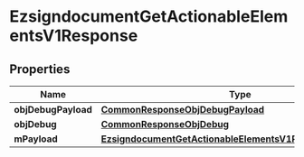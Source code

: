 

# EzsigndocumentGetActionableElementsV1Response

## Properties

Name | Type | Description | Notes
------------ | ------------- | ------------- | -------------
**objDebugPayload** | [**CommonResponseObjDebugPayload**](CommonResponseObjDebugPayload.md) |  | 
**objDebug** | [**CommonResponseObjDebug**](CommonResponseObjDebug.md) |  |  [optional]
**mPayload** | [**EzsigndocumentGetActionableElementsV1ResponseMPayload**](EzsigndocumentGetActionableElementsV1ResponseMPayload.md) |  | 




